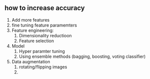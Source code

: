 ## how to increase accuracy
1. Add more features
2. fine tuning feature paramemters
3. Feature engineering:
   1. Dimensionality reductioon
   2. Feature selection
4. Model
   1. Hyper paramter tuning
   2. Using ensemble methods (bagging, boosting, voting classifier)
5. Data augmentation
   1. rotating/flipping images
   2. 